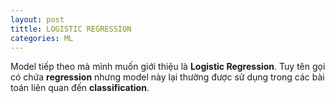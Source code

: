 ```yaml
---
layout: post
tittle: LOGISTIC REGRESSION
categories: ML
---
```


Model tiếp theo mà mình muốn giới thiệu là **Logistic Regression**. Tuy tên gọi có chứa **regression** nhưng model này lại thường được sử dụng trong các bài toán liên quan đến **classification**. 